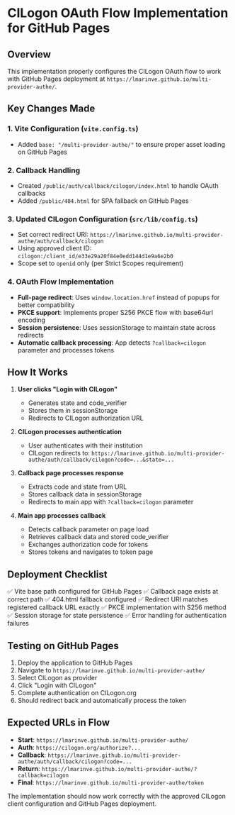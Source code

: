 # CILogon OAuth Flow Implementation for GitHub Pages

## Overview
This implementation properly configures the CILogon OAuth flow to work with GitHub Pages deployment at `https://lmarinve.github.io/multi-provider-authe/`.

## Key Changes Made

### 1. Vite Configuration (`vite.config.ts`)
- Added `base: "/multi-provider-authe/"` to ensure proper asset loading on GitHub Pages

### 2. Callback Handling
- Created `/public/auth/callback/cilogon/index.html` to handle OAuth callbacks
- Added `/public/404.html` for SPA fallback on GitHub Pages

### 3. Updated CILogon Configuration (`src/lib/config.ts`)
- Set correct redirect URI: `https://lmarinve.github.io/multi-provider-authe/auth/callback/cilogon`
- Using approved client ID: `cilogon:/client_id/e33e29a20f84e0edd144d1e9a6e2b0`
- Scope set to `openid` only (per Strict Scopes requirement)

### 4. OAuth Flow Implementation
- **Full-page redirect**: Uses `window.location.href` instead of popups for better compatibility
- **PKCE support**: Implements proper S256 PKCE flow with base64url encoding
- **Session persistence**: Uses sessionStorage to maintain state across redirects
- **Automatic callback processing**: App detects `?callback=cilogon` parameter and processes tokens

## How It Works

1. **User clicks "Login with CILogon"**
   - Generates state and code_verifier
   - Stores them in sessionStorage
   - Redirects to CILogon authorization URL

2. **CILogon processes authentication**
   - User authenticates with their institution
   - CILogon redirects to: `https://lmarinve.github.io/multi-provider-authe/auth/callback/cilogon?code=...&state=...`

3. **Callback page processes response**
   - Extracts code and state from URL
   - Stores callback data in sessionStorage
   - Redirects to main app with `?callback=cilogon` parameter

4. **Main app processes callback**
   - Detects callback parameter on page load
   - Retrieves callback data and stored code_verifier
   - Exchanges authorization code for tokens
   - Stores tokens and navigates to token page

## Deployment Checklist

✅ Vite base path configured for GitHub Pages
✅ Callback page exists at correct path
✅ 404.html fallback configured
✅ Redirect URI matches registered callback URL exactly
✅ PKCE implementation with S256 method
✅ Session storage for state persistence
✅ Error handling for authentication failures

## Testing on GitHub Pages

1. Deploy the application to GitHub Pages
2. Navigate to `https://lmarinve.github.io/multi-provider-authe/`
3. Select CILogon as provider
4. Click "Login with CILogon"
5. Complete authentication on CILogon.org
6. Should redirect back and automatically process the token

## Expected URLs in Flow

- **Start**: `https://lmarinve.github.io/multi-provider-authe/`
- **Auth**: `https://cilogon.org/authorize?...`
- **Callback**: `https://lmarinve.github.io/multi-provider-authe/auth/callback/cilogon?code=...`
- **Return**: `https://lmarinve.github.io/multi-provider-authe/?callback=cilogon`
- **Final**: `https://lmarinve.github.io/multi-provider-authe/token`

The implementation should now work correctly with the approved CILogon client configuration and GitHub Pages deployment.